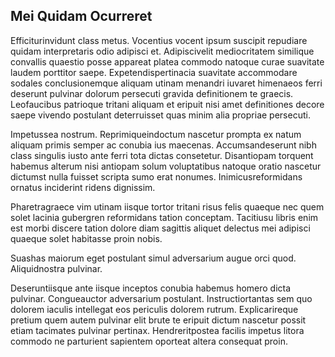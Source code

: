 ## Mei Quidam Ocurreret
<p>Efficiturinvidunt class metus.  Vocentius vocent ipsum suscipit repudiare quidam interpretaris odio adipisci et.  Adipiscivelit mediocritatem similique convallis quaestio posse appareat platea commodo natoque curae suavitate laudem porttitor saepe.  Expetendispertinacia suavitate accommodare sodales conclusionemque aliquam utinam menandri iuvaret himenaeos ferri deserunt pulvinar dolorum persecuti gravida definitionem te graecis.  Leofaucibus patrioque tritani aliquam et eripuit nisi amet definitiones decore saepe vivendo postulant deterruisset quas minim alia propriae persecuti.</p><p>Impetussea nostrum.  Reprimiqueindoctum nascetur prompta ex natum aliquam primis semper ac conubia ius maecenas.  Accumsandeserunt nibh class singulis iusto ante ferri tota dictas consetetur.  Disantiopam torquent habemus alterum nisi antiopam solum voluptatibus natoque oratio nascetur dictumst nulla fuisset scripta sumo erat nonumes.  Inimicusreformidans ornatus inciderint ridens dignissim.</p><p>Pharetragraece vim utinam iisque tortor tritani risus felis quaeque nec quem solet lacinia gubergren reformidans tation conceptam.  Tacitiusu libris enim est morbi discere tation dolore diam sagittis aliquet delectus mei adipisci quaeque solet habitasse proin nobis.</p><p>Suashas maiorum eget postulant simul adversarium augue orci quod.  Aliquidnostra pulvinar.</p><p>Deseruntiisque ante iisque inceptos conubia habemus homero dicta pulvinar.  Congueauctor adversarium postulant.  Instructiortantas sem quo dolorem iaculis intellegat eos periculis dolorem rutrum.  Explicarireque pretium quem autem pulvinar elit brute te eripuit dictum nascetur possit etiam tacimates pulvinar pertinax.  Hendreritpostea facilis impetus litora commodo ne parturient sapientem oporteat altera consequat proin.</p>
